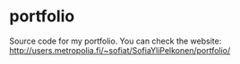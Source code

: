 # portfolio
Source code for my portfolio.
You can check the website: http://users.metropolia.fi/~sofiat/SofiaYliPelkonen/portfolio/
